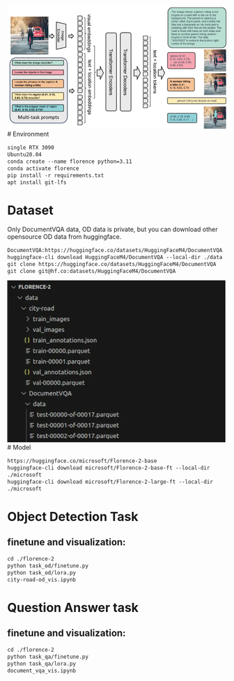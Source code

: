 <img src="imgs/florence2.png"> 
# Environment

```shell
single RTX 3090
Ubuntu20.04
conda create --name florence python=3.11
conda activate florence
pip install -r requirements.txt
apt install git-lfs
```
# Dataset
Only DocumentVQA data, OD data is private, but you can download other opensource OD data from huggingface.

```shell
DocumentVQA:https://huggingface.co/datasets/HuggingFaceM4/DocumentVQA
huggingface-cli download HuggingFaceM4/DocumentVQA --local-dir ./data
git clone https://huggingface.co/datasets/HuggingFaceM4/DocumentVQA
git clone git@hf.co:datasets/HuggingFaceM4/DocumentVQA
```
<img src="imgs/data.png"> 
# Model

```shell
https://huggingface.co/microsoft/Florence-2-base
huggingface-cli download microsoft/Florence-2-base-ft --local-dir ./microsoft
huggingface-cli download microsoft/Florence-2-large-ft --local-dir ./microsoft
```

# Object Detection Task
## finetune and visualization:

```shell
cd ./florence-2
python task_od/finetune.py
python task_od/lora.py
city-road-od_vis.ipynb
```
# Question Answer task
## finetune and visualization:

```shell
cd ./florence-2
python task_qa/finetune.py
python task_qa/lora.py
document_vqa_vis.ipynb
```

